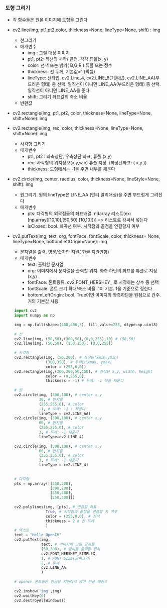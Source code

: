 ### 도형 그리기
  - 각 함수들은 원본 이미지에 도형을 그린다
  - cv2.line(img, pt1,pt2,color, thickness=None, lineType=None, shift) : img
      - 선그리기
      - 매개변수
          - img : 그릴 대상 이미지
          - pt1, pt2: 직선의 시작/ 끝점. 각각 튜플(x, y)
          - color: 선색 또는 밝기( B,G,R ) 튜플 또는 정수
          - thickness: 선 두께, 기본값=1 (픽셀)
          - lineType: 선타입. cv2.Line_4, cv2.LINE_8(기본값), cv2.LINE_AA(부드러운 형태) 중 선택. 일직선이 아니면 LINE_AA(부드러운 형태) 중 선택. 일직선이 아니면 LINE_AA를 준다
          - shift: 그리기 좌표값의 축소 비율
      - 반환값
  - cv2.rectangle(img, pt1, pt2, color, thickness=None, lineType=None, shift=None): img
  - cv2.rectangle(img, rec, color, thickness=None, lineType=None, shift=None): img
      - 사각형 그리기
      - 매개변수
          - pt1, pt2 : 좌측상단, 우측상단 좌표, 튜플 (x,y)
          - rec: 사각형의 위치정보(x,y,w,h) 튜플 지정. (좌상단좌표: ( x,y ))
          - thickness: 도형에서는 -1을 주면 내부를 채운다
  - cv2.circle(img, center, raedius, color, thickness=None, lineStyle=None, shift): img
       - 원그리기. 원의 lineType은 LINE_AA (안티 알리애싱)을 주면 부드럽게 그려진다
       - 매개변수
          - pts: 다각형의 외곽점들의 좌표배열. ndarray 리스트(ex: [np.array[[10,10],[50,50],[10,10]])] => 리스트로 감싸서 넣는다
          - isClosed: bool. 폐곡선 여부. 시작점과 끝점을 연결할지 여부

  - cv2.putText(img, text, org, fontFace, fontScale, color, thickness= None, lineType=None, bottomLeftOrigin=None): img
      - 문자열을 출력. 영문/숫자만 지원( 한글 지원안함)
      - 매개변수
          - text: 출력할 문자열
          - org: 이미지에서 문자열을 출력할 위치. 좌측 하단의 좌표를 튜플로 지정(x,y)
          - fontFace: 폰트종류. cv2.FONT_HERSHEY_ 로 시작하는 상수 중 선택
          - fontScale: 폰트 크기 확대/축소 비율. 1이 기본. 1을 기준으로 정한다
          - bottomLeftOrigin: bool. True이면 이미지의 좌측하단을 원점으로 간주. 거의 기본값 사용

``` python
    import cv2
    import numpy as np
    
    img = np.full(shape=(400,400,3), fill_value=255, dtype=np.uint8)
    
    # 선
    cv2.line(img, (50,50),(300,50),(0,0,255),10) # (50,50)
    cv2.line(img, (50,50), (150,150), (0,0,255))
    
    # 사각형
    cv2.rectangle(img, (50,200), # 좌상단(xmin,ymin)
                  (300,350), # 우하단(xmax, ymax)
                  color = (255,0,0))
    cv2.rectangle(img,(200,200,50,150), # 좌상단 x,y, width, height
                  color = (0,255,0),
                  thickness = -1) # 두께: -1 색을 채운다
    
    # 원
    cv2.circle(img, (300,100), # center x,y
               30, # 반지름
               (255,255,0), # color
               -1, # 두께: -1 : 채운다
               lineType = cv2.LINE_AA)
    cv2.circle(img, (300,100), # center x,y
               60, # 반지름
               (255,255,0), # color
               3, # 두께: -1 채운다
               lineType=cv2.LINE_4)
               
    cv2.circle(img, (300,100), # center x,y
               60, # 반지름
               (255,255,0), # color
               3, # 두께: -1 채운다
               lineType = cv2.LINE_4)
               
               
    # 다각형
    pts = np.array([[250,200],
                    [300,200],
                    [350,300],
                    [250,300]])
    
    cv2.polylines(img, [pts], # 연결할 좌표
                  True, # 시작점과 끝점을 연결할 지 여부
                  color = (255,0,0), # 선색
                  thickness = 2 # 선 두께
                  )
    # 텍스트
    text = "Hello OpenCV"
    cv2.putText(img,
                text, # 이미지에 그릴 글자들
                (50,300), # 글씨를 출력할 위치
                cv2.FONT_HERSHEY_SIMPLEX,
                1, # FONT SIZE(글씨크기)
                2, # 두께
                cv2.LINE_AA
                )
    
    # opencv 폰트들은 한글을 지원하지 않아 한글 깨진ㅁ
    
    cv2.imshow('img',img)
    cv2.waitKey(0)
    cv2.destroyAllWindows()
```
    
    
    
    
    
    








